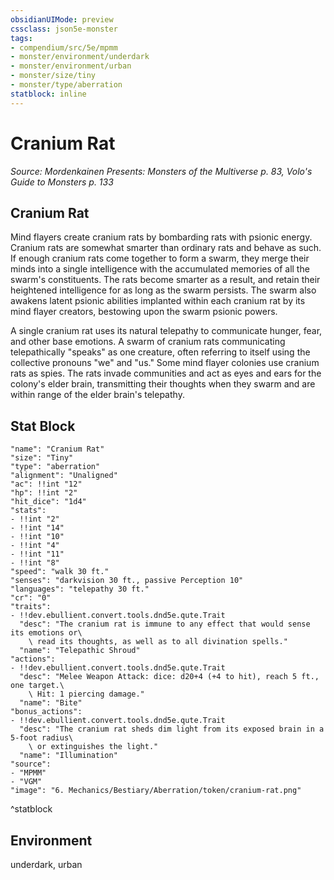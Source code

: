 ```yaml
---
obsidianUIMode: preview
cssclass: json5e-monster
tags:
- compendium/src/5e/mpmm
- monster/environment/underdark
- monster/environment/urban
- monster/size/tiny
- monster/type/aberration
statblock: inline
---
```

# Cranium Rat
*Source: Mordenkainen Presents: Monsters of the Multiverse p. 83, Volo's Guide to Monsters p. 133*  

## Cranium Rat

Mind flayers create cranium rats by bombarding rats with psionic energy. Cranium rats are somewhat smarter than ordinary rats and behave as such. If enough cranium rats come together to form a swarm, they merge their minds into a single intelligence with the accumulated memories of all the swarm's constituents. The rats become smarter as a result, and retain their heightened intelligence for as long as the swarm persists. The swarm also awakens latent psionic abilities implanted within each cranium rat by its mind flayer creators, bestowing upon the swarm psionic powers.

A single cranium rat uses its natural telepathy to communicate hunger, fear, and other base emotions. A swarm of cranium rats communicating telepathically "speaks" as one creature, often referring to itself using the collective pronouns "we" and "us." Some mind flayer colonies use cranium rats as spies. The rats invade communities and act as eyes and ears for the colony's elder brain, transmitting their thoughts when they swarm and are within range of the elder brain's telepathy.

## Stat Block

```statblock
"name": "Cranium Rat"
"size": "Tiny"
"type": "aberration"
"alignment": "Unaligned"
"ac": !!int "12"
"hp": !!int "2"
"hit_dice": "1d4"
"stats":
- !!int "2"
- !!int "14"
- !!int "10"
- !!int "4"
- !!int "11"
- !!int "8"
"speed": "walk 30 ft."
"senses": "darkvision 30 ft., passive Perception 10"
"languages": "telepathy 30 ft."
"cr": "0"
"traits":
- !!dev.ebullient.convert.tools.dnd5e.qute.Trait
  "desc": "The cranium rat is immune to any effect that would sense its emotions or\
    \ read its thoughts, as well as to all divination spells."
  "name": "Telepathic Shroud"
"actions":
- !!dev.ebullient.convert.tools.dnd5e.qute.Trait
  "desc": "Melee Weapon Attack: dice: d20+4 (+4 to hit), reach 5 ft., one target.\
    \ Hit: 1 piercing damage."
  "name": "Bite"
"bonus_actions":
- !!dev.ebullient.convert.tools.dnd5e.qute.Trait
  "desc": "The cranium rat sheds dim light from its exposed brain in a 5-foot radius\
    \ or extinguishes the light."
  "name": "Illumination"
"source":
- "MPMM"
- "VGM"
"image": "6. Mechanics/Bestiary/Aberration/token/cranium-rat.png"
```
^statblock

## Environment

underdark, urban